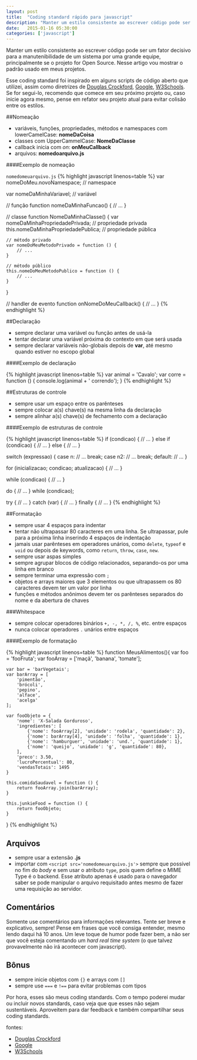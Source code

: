 ```yaml
---
layout: post
title:  "Coding standard rápido para javascript"
description: "Manter um estilo consistente ao escrever código pode ser um fator decisivo para a manutenibilidade de um sistema por uma grande equipe."
date:   2015-01-16 05:30:00
categories: ['javascript']
---
```


Manter um estilo consistente ao escrever código pode ser um fator decisivo para a manutenibilidade de um sistema por uma grande equipe, principalmente se o projeto for Open Source. Nesse artigo vou mostrar o padrão usado em meus projetos.

Esse coding standard foi inspirado em alguns scripts de código aberto que utilizei, assim como diretrizes de [Douglas Crockford](http://javascript.crockford.com/code.html), [Google](https://google-styleguide.googlecode.com/svn/trunk/javascriptguide.xml), [W3Schools](http://www.w3schools.com/js/js_conventions.asp). Se for segui-lo, recomendo que comece em seu próximo
projeto ou, caso inicie agora mesmo, pense em refator seu projeto atual para evitar colisão 
entre os estilos.

##Nomeação

* variáveis, funções, propriedades, métodos e namespaces com lowerCamelCase: **nomeDaCoisa**
* classes com UpperCammelCase:  **NomeDaClasse**
* callback inicia com *on*: **onMeuCallback**
* arquivos: **nomedoarquivo.js**

####Exemplo de nomeação

`nomedomeuarquivo.js`
{% highlight javascript linenos=table %}
var nomeDoMeu.novoNamespace; // namespace

var nomeDaMinhaVariavel; // variável

// função
function nomeDaMinhaFuncao() { 
    // ...
} 

// classe
function NomeDaMinhaClasse() {
    var nomeDaMinhaPropriedadePrivada; // propriedade privada
    this.nomeDaMinhaPropriedadePublica; // propriedade pública
    
    // método privado
    var nomeDoMeuMetodoPrivado = function () {
        // ...
    }
    
    // método público
    this.nomeDoMeuMetodoPublico = function () {
        // ...
    }
}

// handler de evento
function onNomeDoMeuCallback() {
    // ...
}
{% endhighlight %}  

##Declaração

* sempre declarar uma variável ou função antes de usá-la
* tentar declarar uma variável próxima do contexto em que será usada
* sempre declarar variáveis não-globais depois de **var**, até mesmo quando estiver no escopo global

####Exemplo de declaração

{% highlight javascript linenos=table %}
var animal = 'Cavalo';
var corre = function () {
    console.log(animal + ' correndo');
}
{% endhighlight %}

##Estruturas de controle

* sempre usar um espaço entre os parênteses
* sempre colocar a(s) chave(s) na mesma linha da declaração
* sempre alinhar a(s) chave(s) de fechamento com a declaração

####Exemplo de estruturas de controle

{% highlight javascript linenos=table %}
if (condicao) {
    // ...
} else if (condicao) {
    // ... 
} else {
    // ...
}

switch (expressao) {
    case n:
        // ...
        break;
    case n2:
        // ...
        break;
    default:
        // ...
}

for (inicializacao; condicao; atualizacao) {
    // ...
}

while (condicao) {
    // ...
}

do {
    // ...
} while (condicao);

try {
    // ...
} catch (var) {
    // ...
} finally {
    // ...
}
{% endhighlight %}

##Formatação

* sempre usar 4 espaços para indentar
* tentar não ultrapassar 80 caracteres em uma linha. Se ultrapassar, pule para a próxima linha
inserindo 4 espaços de indentação
* jamais usar parênteses em operadores unários, como `delete`, `typeof` e `void` ou depois de 
keywords, como `return`, `throw`, `case`, `new`.
* sempre usar aspas simples
* sempre agrupar blocos de código relacionados, separando-os por uma linha em branco
* sempre terminar uma expressão com `;`
* objetos e arrays maiores que 3 elementos ou que ultrapassem os 80 caracteres devem ter um valor por linha
* funções e métodos anônimos devem ter os parênteses separados do nome e da abertura de chaves

###Whitespace

* sempre colocar operadores binários `+, -, *, /, %`, etc. entre espaços
* nunca colocar operadores `.` unários entre espaços 

####Exemplo de formatação

{% highlight javascript linenos=table %}
function MeusAlimentos(){
    var foo = 'fooFruta';
    var fooArray = ['maçã', 'banana', 'tomate'];
    
    var bar = 'barVegetais';
    var barArray = [ 
        'pimentão', 
        'brócoli', 
        'pepino', 
        'alface',
        'acelga'
    ];
    
    var fooObjeto = {
        'nome': 'X-Salada Gorduroso',
        'ingredientes': [
            {'nome': fooArray[2], 'unidade': 'rodela', 'quantidade': 2},
            {'nome': barArray[4], 'unidade': 'folha', 'quantidade': 1},
            {'nome': 'hamburguer', 'unidade': 'und.', 'quantidade': 1},
            {'nome': 'queijo', 'unidade': 'g', 'quantidade': 80},
        ],
        'preco': 3.50,
        'lucroPercentual': 80,
        'vendasTotais': 1495
    }
    
    this.comidaSaudavel = function () {
        return fooArray.join(barArray);
    }
    
    this.junkieFood = function () {
        return fooObjeto;
    }
}
{% endhighlight %}

## Arquivos

* sempre usar a extensão **.js**
* importar com `<script src='nomedomeuarquivo.js'>` sempre que possível no fim do *body* e sem usar o 
atributo `type`, pois quem define o MIME Type é o backend. Esse atributo apenas é usado para o navegador 
saber se pode manipular o arquivo requisitado antes mesmo de fazer uma requisição ao servidor.

## Comentários
Somente use comentários para informações relevantes. Tente ser breve e explicativo, sempre! Pense
em frases que você consiga entender, mesmo lendo daqui há 10 anos. Um leve toque de humor
pode fazer bem, a não ser que você esteja comentando um *hard real time system* (o que talvez
provavelmente não irá acontecer com javascript).

## Bônus
* sempre inicie objetos com `{}` e arrays com `[]`
* sempre use `===` e `!==` para evitar problemas com tipos

Por hora, esses são meus coding standards. Com o tempo poderei mudar ou incluir novos standards,
caso veja que que esses não sejam sustentáveis. Aproveitem para dar feedback e também compartilhar
seus coding standards.

fontes:

* [Douglas Crockford](http://javascript.crockford.com/code.html)
* [Google](https://google-styleguide.googlecode.com/svn/trunk/javascriptguide.xml)
* [W3Schools](http://www.w3schools.com/js/js_conventions.asp)